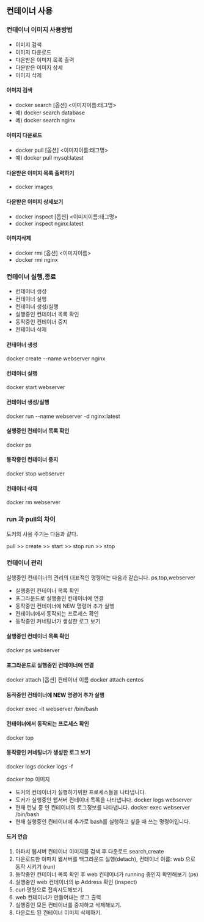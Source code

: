 
## 컨테이너 사용

### 컨테이너 이미지 사용방법

- 이미지 검색
- 이미지 다운로드
- 다운받은 이미지 목록 출력
- 다운받은 이미지 상세
- 이미지 삭제


#### 이미지 검색
 - docker search [옵션] <이미지이름:태그명>
 - 예) docker search database
 - 예) docker search nginx
 #### 이미지 다운로드
 - docker pull [옵션] <이미지이름:태그명>
 - 예) docker pull mysql:latest
 #### 다운받은 이미지 목록 출력하기
 - docker images
 #### 다운받은 이미지 상세보기
 - docker inspect [옵션] <이미지이름:태그명>
 - docker inspect nginx:latest
 #### 이미지삭제
 - docker rmi [옵션] <이미지이름>
 - docker rmi nginx



### 컨테이너 실행,종료

- 컨테이너 생성
- 컨테이너 실행
- 컨테이너 생성/실행
- 실행중인 컨테이너 목록 확인
- 동작중인 컨테이너 중지
- 컨테이너 삭제

#### 컨테이너 생성
docker create --name webserver nginx
#### 컨테이너 실행
docker start webserver
#### 컨테이너 생성/실행
docker run --name webserver -d nginx:latest
#### 실행중인 컨테이너 목록 확인
docker ps
#### 동작중인 컨테이너 중지
docker stop webserver
#### 컨테이너 삭제
docker rm webserver

### run 과 pull의 차이

도커의 사용 주기는 다음과 같다.

pull >> create >> start >> stop
run >> stop


### 컨테이너 관리
실행중인 컨테이너의 관리의 대표적인 명령어는 다음과 같습니다.
ps,top,webserver

- 실행중인 컨테이너 목록 확인
- 포그라운드로 실행중인 컨테이너에 연결
- 동작중인 컨테이너에 NEW 명령어 추가 실행
- 컨테이너에서 동작되는 프로세스 확인
- 동작중인 커네팅너가 생성한 로그 보기

#### 실행중인 컨테이너 목록 확인
docker ps webserver
#### 포그라운드로 실행중인 컨테이너에 연결
docker attach [옵션] 컨테이너 이름
docker attach centos
#### 동작중인 컨테이너에 NEW 명령어 추가 실행
docker exec -it webserver /bin/bash
#### 컨테이너에서 동작되는 프로세스 확인
docker top
#### 동작중인 커네팅너가 생성한 로그 보기
docker logs
docker logs -f

docker top 이미지
- 도커의 컨테이너가 실행하기위한 프로세스들을 나타냅니다.
- 도커가 실행중인 웹서버 컨테이너 목록을 나타냅니다.
docker logs webserver
- 현재 런닝 중 인 컨테이너의 로그정보를 나타냅니다.
docker exec webserver /bin/bash
- 현재 실행중인 컨테이너에 추가로 bash를 실행하고 싶을 때 쓰는 명령어입니다.

#### 도커 연습
1. 아파치 웹서버 컨테이너 이미지를 검색 후 다운로드 search,create
2. 다운로드한 아파치 웹서버를 백그라운드 실행(detach), 컨테이너 이름: web 으로 동작 시키기 (run)
3. 동작중인 컨테이너 목록 확인 후 web 컨테이너가 running 중인지 확인해보기 (ps)
4. 실행중인 web 컨테이너의 ip Address 확인 (inspect)
5. curl 명령으로 접속시도해보기.
6. web 컨테이너가 만들어내는 로그 출력
7. 실행중인 모든 컨테이너를 중지하고 삭제해보기.
8. 다운로드 된 컨테이너 이미지 삭제하기.
